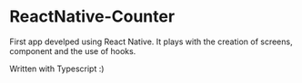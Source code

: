 # ReactNative-Counter

First app develped using React Native. It plays with the creation of screens, component and the use of hooks. 

Written with Typescript :)
